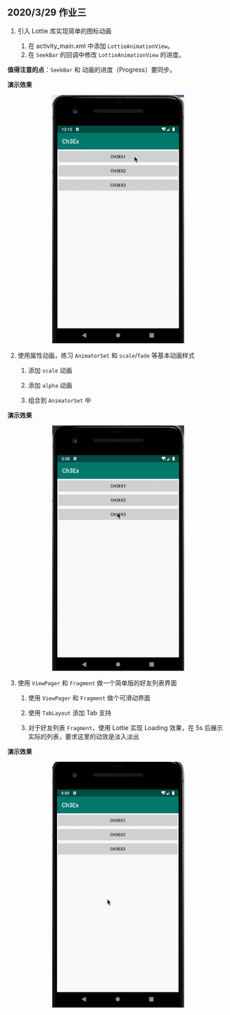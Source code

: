 ## 2020/3/29 作业三

1. 引入 Lottie 库实现简单的图标动画

   1. 在 activity_main.xml 中添加 `LottieAnimationView`。
   2. 在 `SeekBar` 的回调中修改 `LottieAnimationView` 的进度。

**值得注意的点**：`SeekBar` 和 动画的进度（Progress）要同步。

**演示效果**

<div align=center><img src="pics/ex1.gif"  width=300 /></div>

2. 使用属性动画，练习 `AnimatorSet` 和 `scale`/`fade` 等基本动画样式
   1. 添加 `scale` 动画

   2. 添加 `alpha` 动画

   3. 组合到 `AnimatorSet` 中

**演示效果**

<div align=center><img src="pics/ex2.gif"  width=300/></div>

3. 使用 `ViewPager` 和 `Fragment` 做一个简单版的好友列表界面
   1. 使用 `ViewPager` 和 `Fragment` 做个可滑动界面

   2. 使用 `TabLayout` 添加 Tab 支持

   3. 对于好友列表 `Fragment`，使用 Lottie 实现 Loading 效果，在 5s 后展示实际的列表，要求这里的动效是淡入淡出

**演示效果**

<div align=center><img src="pics/ex3.gif" width=300/></div>